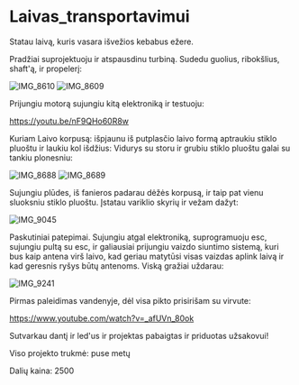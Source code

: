 # Laivas_transportavimui
Statau laivą, kuris vasara išvežios kebabus ežere.

Pradžiai suprojektuoju ir atspausdinu turbiną.
Sudedu guolius, ribokšlius, shaft'ą, ir propelerį:

![IMG_8610](https://user-images.githubusercontent.com/71984656/159761844-d2e58d09-d758-42e7-ba33-45894c9b6c65.JPG)
![IMG_8609](https://user-images.githubusercontent.com/71984656/159761987-aa3436a1-1f69-477e-8cd6-cd38754fbb9a.JPG)

Prijungiu motorą sujungiu kitą elektroniką ir testuoju:


https://youtu.be/nF9QHo60R8w

Kuriam Laivo korpusą: išpjaunu iš putplasčio laivo formą aptraukiu stiklo pluoštu ir laukiu kol išdžius:
Vidurys su storu ir grubiu stiklo pluoštu galai su tankiu plonesniu:

![IMG_8688](https://user-images.githubusercontent.com/71984656/159762996-9583471b-ff19-4d70-bc09-061226bcfd8c.JPG)
![IMG_8689](https://user-images.githubusercontent.com/71984656/159763014-ed7f4a89-f6aa-4516-a999-23cbd42d7656.JPG)

Sujungiu plūdes, iš fanieros padarau dėžės korpusą, ir taip pat vienu sluoksniu stiklo pluoštu.
Įstatau variklio skyrių ir vežam dažyt:

![IMG_9045](https://user-images.githubusercontent.com/71984656/159763546-f4201f04-db3f-48cd-acc0-4eecafb545d0.JPG)

Paskutiniai patepimai. Sujungiu atgal elektroniką, suprogramuoju esc, sujungiu pultą su esc, ir galiausiai prijungiu vaizdo siuntimo sistemą, kuri bus kaip antena virš laivo, kad geriau matytūsi visas vaizdas aplink laivą ir kad geresnis ryšys būtų antenoms. Viską gražiai uždarau:

![IMG_9241](https://user-images.githubusercontent.com/71984656/159764117-116b11f6-7093-4508-b500-b096f10d95c1.JPG)

Pirmas paleidimas vandenyje, dėl visa pikto prisirišam su virvute:

https://www.youtube.com/watch?v=_afUVn_80ok

Sutvarkau dantį ir led'us ir projektas pabaigtas ir priduotas užsakovui!

Viso projekto trukmė: puse metų

Dalių kaina: 2500
